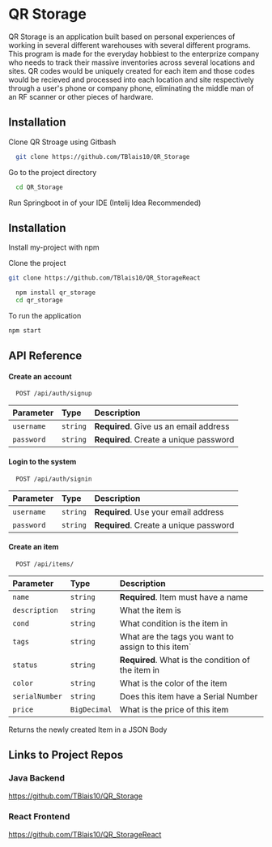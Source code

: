 
# QR Storage

QR Storage is an application built based on personal experiences of working in several 
different warehouses with several different programs. This program is made for the 
everyday hobbiest to the enterprize company who needs to track their massive inventories
across several locations and sites. QR codes would be uniquely created for each item and
those codes would be recieved and processed into each location and site respectively
through a user's phone or company phone, eliminating the middle man of an RF scanner or
other pieces of hardware.


## Installation

Clone QR Stroage using Gitbash

```bash
  git clone https://github.com/TBlais10/QR_Storage
```

Go to the project directory

```bash
  cd QR_Storage
```
Run Springboot in of your IDE (Intelij Idea Recommended)

## Installation

Install my-project with npm

Clone the project

```bash
git clone https://github.com/TBlais10/QR_StorageReact
```

```bash
  npm install qr_storage
  cd qr_storage
```

To run the application

```bash
npm start
```
## API Reference

#### Create an account

```http
  POST /api/auth/signup
```

| Parameter  | Type     | Description                            |
| :--------- | :------- | :------------------------------------- |
| `username` | `string` | **Required**. Give us an email address |
| `password` | `string` | **Required**. Create a unique password |

#### Login to the system

```http
  POST /api/auth/signin
```

| Parameter  | Type     | Description                            |
| :--------- | :------- | :------------------------------------- |
| `username` | `string` | **Required**. Use your email address   |
| `password` | `string` | **Required**. Create a unique password |


#### Create an item

```http
  POST /api/items/
```

| Parameter     | Type     | Description                         |
| :------------ | :----------- | :---------------------------------- |
| `name`        | `string`     | **Required**. Item must have a name |
| `description` | `string`     | What the item is                    |
| `cond`        | `string`     | What condition is the item in       |
| `tags`        | `string`     | What are the tags you want to assign to this item` |
| `status`      | `string`     | **Required**. What is the condition of the item in |
| `color`       | `string`     | What is the color of the item |
| `serialNumber`| `string`     | Does this item have a Serial Number |
| `price`       | `BigDecimal` | What is the price of this item |

Returns the newly created Item in a JSON Body




## Links to Project Repos

### Java Backend

https://github.com/TBlais10/QR_Storage

### React Frontend

https://github.com/TBlais10/QR_StorageReact

